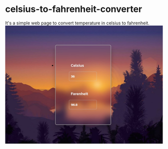 # celsius-to-fahrenheit-converter
It's a simple web page to convert temperature in celsius to fahrenheit.
<img src="https://github.com/johnathi/celsius-to-fahrenheit-converter/blob/main/img.jpg">
